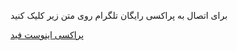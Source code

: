 برای اتصال به پراکسی رایگان تلگرام روی متن زیر کلیک کنید 
 
[پراکسی اینوست فید](https://t.me/proxy?server=185.221.237.39&port=443&secret=eea0000000000000000000000000000000696e7665737466656564636f)
